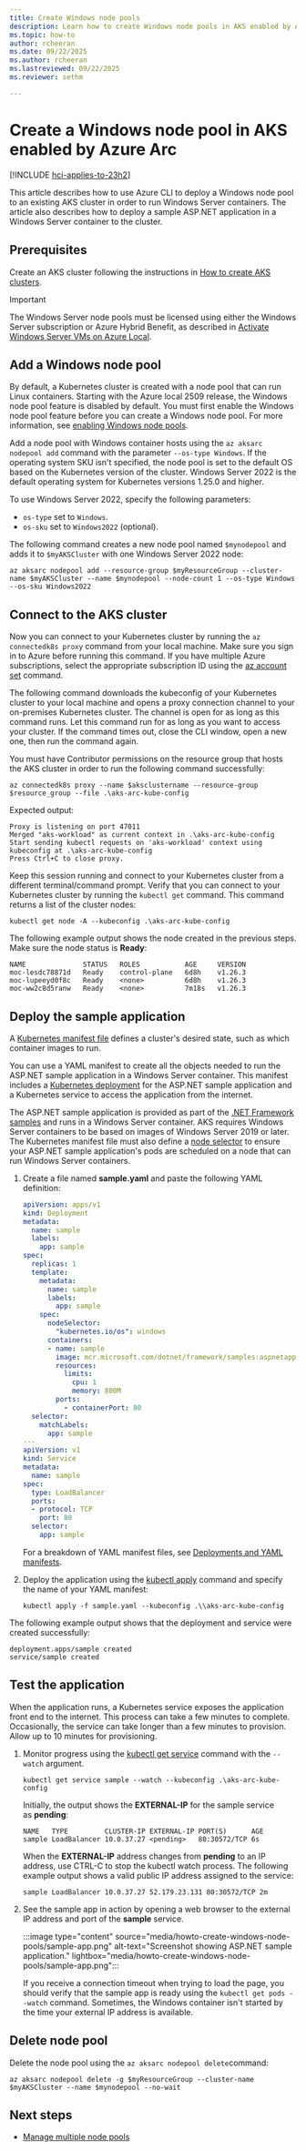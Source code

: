 ```yaml
---
title: Create Windows node pools
description: Learn how to create Windows node pools in AKS enabled by Azure Arc on Azure Local.
ms.topic: how-to
author: rcheeran
ms.date: 09/22/2025
ms.author: rcheeran 
ms.lastreviewed: 09/22/2025
ms.reviewer: sethm

---
```


# Create a Windows node pool in AKS enabled by Azure Arc

[!INCLUDE [hci-applies-to-23h2](includes/hci-applies-to-23h2.md)]

This article describes how to use Azure CLI to deploy a Windows node pool to an existing AKS cluster in order to run Windows Server containers. The article also describes how to deploy a sample ASP.NET application in a Windows Server container to the cluster.

## Prerequisites

Create an AKS cluster following the instructions in [How to create AKS clusters](aks-create-clusters-cli.md).

> [!IMPORTANT]
> The Windows Server node pools must be licensed using either the Windows Server subscription or Azure Hybrid Benefit, as described in [Activate Windows Server VMs on Azure Local](/azure/azure-local/manage/vm-activate).

## Add a Windows node pool

By default, a Kubernetes cluster is created with a node pool that can run Linux containers. Starting with the Azure local 2509 release, the Windows node pool feature is disabled by default. You must first enable the Windows node pool feature before you can create a Windows node pool. For more information, see [enabling Windows node pools](howto-enable-windows-node-pools.md).

Add a node pool with Windows container hosts using the `az aksarc nodepool add` command with the parameter `--os-type Windows`. If the operating system SKU isn't specified, the node pool is set to the default OS based on the Kubernetes version of the cluster. Windows Server 2022 is the default operating system for Kubernetes versions 1.25.0 and higher.

To use Windows Server 2022, specify the following parameters:

- `os-type` set to `Windows`.
- `os-sku` set to `Windows2022` (optional).

The following command creates a new node pool named `$mynodepool` and adds it to `$myAKSCluster` with one Windows Server 2022 node:

```azurecli
az aksarc nodepool add --resource-group $myResourceGroup --cluster-name $myAKSCluster --name $mynodepool --node-count 1 --os-type Windows --os-sku Windows2022
```

## Connect to the AKS cluster

Now you can connect to your Kubernetes cluster by running the `az connectedk8s proxy` command from your local machine. Make sure you sign in to Azure before running this command. If you have multiple Azure subscriptions, select the appropriate subscription ID using the [az account set](/cli/azure/account#az-account-set) command.

The following command downloads the kubeconfig of your Kubernetes cluster to your local machine and opens a proxy connection channel to your on-premises Kubernetes cluster. The channel is open for as long as this command runs. Let this command run for as long as you want to access your cluster. If the command times out, close the CLI window, open a new one, then run the command again.

You must have Contributor permissions on the resource group that hosts the AKS cluster in order to run the following command successfully:

```azurecli
az connectedk8s proxy --name $aksclustername --resource-group $resource_group --file .\aks-arc-kube-config
```

Expected output:

```output
Proxy is listening on port 47011
Merged "aks-workload" as current context in .\aks-arc-kube-config
Start sending kubectl requests on 'aks-workload' context using kubeconfig at .\aks-arc-kube-config
Press Ctrl+C to close proxy.
```

Keep this session running and connect to your Kubernetes cluster from a different terminal/command prompt. Verify that you can connect to your Kubernetes cluster by running the `kubectl get` command. This command returns a list of the cluster nodes:

```azurecli
kubectl get node -A --kubeconfig .\aks-arc-kube-config
```

The following example output shows the node created in the previous steps. Make sure the node status is **Ready**:

```output
NAME              STATUS   ROLES           AGE     VERSION
moc-lesdc78871d   Ready    control-plane   6d8h    v1.26.3
moc-lupeeyd0f8c   Ready    <none>          6d8h    v1.26.3
moc-ww2c8d5ranw   Ready    <none>          7m18s   v1.26.3
```

## Deploy the sample application

A [Kubernetes manifest file](kubernetes-concepts.md#deployments) defines a cluster's desired state, such as which container images to run.

You can use a YAML manifest to create all the objects needed to run the ASP.NET sample application in a Windows Server container. This manifest includes a [Kubernetes deployment](kubernetes-concepts.md#deployments) for the ASP.NET sample application and a Kubernetes service to access the application from the internet.

The ASP.NET sample application is provided as part of the [.NET Framework samples](https://hub.docker.com/_/microsoft-dotnet-framework-samples/) and runs in a Windows Server container. AKS requires Windows Server containers to be based on images of Windows Server 2019 or later. The Kubernetes manifest file must also define a [node selector](https://kubernetes.io/docs/concepts/configuration/assign-pod-node/) to ensure your ASP.NET sample application's pods are scheduled on a node that can run Windows Server containers.

1. Create a file named **sample.yaml** and paste the following YAML definition:

   ```yaml
   apiVersion: apps/v1
   kind: Deployment
   metadata:
     name: sample
     labels:
       app: sample
   spec:
     replicas: 1
     template:
       metadata:
         name: sample
         labels:
           app: sample
       spec:
         nodeSelector:
           "kubernetes.io/os": windows
         containers:
         - name: sample
           image: mcr.microsoft.com/dotnet/framework/samples:aspnetapp
           resources:
             limits:
               cpu: 1
               memory: 800M
           ports:
             - containerPort: 80
     selector:
       matchLabels:
         app: sample
   ---
   apiVersion: v1
   kind: Service
   metadata:
     name: sample
   spec:
     type: LoadBalancer
     ports:
     - protocol: TCP
       port: 80
     selector:
       app: sample
   ```

   For a breakdown of YAML manifest files, see [Deployments and YAML manifests](/azure/aks/concepts-clusters-workloads#deployments-and-yaml-manifests).

1. Deploy the application using the [kubectl apply](https://kubernetes.io/docs/reference/generated/kubectl/kubectl-commands#apply) command and specify the name of your YAML manifest:

   ```azurecli
   kubectl apply -f sample.yaml --kubeconfig .\\aks-arc-kube-config
   ```

The following example output shows that the deployment and service were created successfully:

```output
deployment.apps/sample created
service/sample created
```

## Test the application

When the application runs, a Kubernetes service exposes the application front end to the internet. This process can take a few minutes to complete. Occasionally, the service can take longer than a few minutes to provision. Allow up to 10 minutes for provisioning.

1. Monitor progress using the [kubectl get service](https://kubernetes.io/docs/reference/generated/kubectl/kubectl-commands#get) command with the `--watch` argument.

   ```azurecli
   kubectl get service sample --watch --kubeconfig .\aks-arc-kube-config
   ```

   Initially, the output shows the **EXTERNAL-IP** for the sample service as **pending**:

   ```output
   NAME   TYPE         CLUSTER-IP EXTERNAL-IP PORT(S)      AGE
   sample LoadBalancer 10.0.37.27 <pending>   80:30572/TCP 6s
   ```

   When the **EXTERNAL-IP** address changes from **pending** to an IP address, use CTRL-C to stop the kubectl watch process. The following example output shows a valid public IP address assigned to the service:

   ```output
   sample LoadBalancer 10.0.37.27 52.179.23.131 80:30572/TCP 2m
   ```

1. See the sample app in action by opening a web browser to the external IP address and port of the **sample** service.

   :::image type="content" source="media/howto-create-windows-node-pools/sample-app.png" alt-text="Screenshot showing ASP.NET sample application." lightbox="media/howto-create-windows-node-pools/sample-app.png":::

   If you receive a connection timeout when trying to load the page, you should verify that the sample app is ready using the `kubectl get pods --watch` command. Sometimes, the Windows container isn't started by the time your external IP address is available.

## Delete node pool

Delete the node pool using the `az aksarc nodepool delete`command:

```azurecli
az aksarc nodepool delete -g $myResourceGroup --cluster-name $myAKSCluster --name $mynodepool --no-wait
```

## Next steps

- [Manage multiple node pools](manage-node-pools.md)
